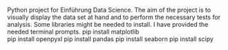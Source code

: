 Python project for Einführung Data Science.
The aim of the project is to visually display the data set at hand and to perform the necessary tests for analysis. 
Some libraries might be needed to install. I have provided the needed terminal prompts.
pip install matplotlib   
pip install openpyxl
pip install pandas
pip install seaborn
pip install scipy


